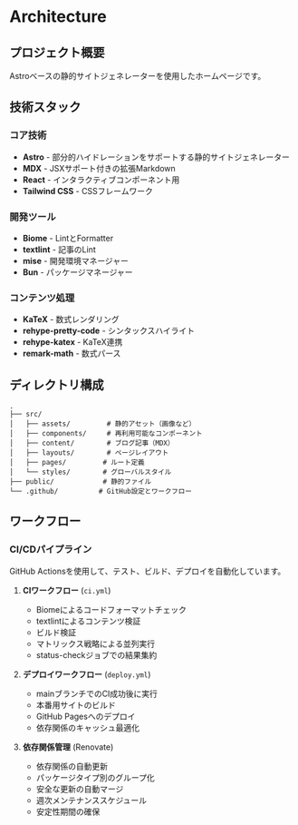 # Architecture

## プロジェクト概要

Astroベースの静的サイトジェネレーターを使用したホームページです。

## 技術スタック

### コア技術

- **Astro** - 部分的ハイドレーションをサポートする静的サイトジェネレーター
- **MDX** - JSXサポート付きの拡張Markdown
- **React** - インタラクティブコンポーネント用
- **Tailwind CSS** - CSSフレームワーク

### 開発ツール

- **Biome** - LintとFormatter
- **textlint** - 記事のLint
- **mise** - 開発環境マネージャー
- **Bun** - パッケージマネージャー

### コンテンツ処理

- **KaTeX** - 数式レンダリング
- **rehype-pretty-code** - シンタックスハイライト
- **rehype-katex** - KaTeX連携
- **remark-math** - 数式パース

## ディレクトリ構成

```text
.
├── src/
│   ├── assets/         # 静的アセット（画像など）
│   ├── components/     # 再利用可能なコンポーネント
│   ├── content/        # ブログ記事（MDX）
│   ├── layouts/        # ページレイアウト
│   ├── pages/         # ルート定義
│   └── styles/        # グローバルスタイル
├── public/            # 静的ファイル
└── .github/          # GitHub設定とワークフロー
```

## ワークフロー

### CI/CDパイプライン

GitHub Actionsを使用して、テスト、ビルド、デプロイを自動化しています。

1. **CIワークフロー** (`ci.yml`)
   - Biomeによるコードフォーマットチェック
   - textlintによるコンテンツ検証
   - ビルド検証
   - マトリックス戦略による並列実行
   - status-checkジョブでの結果集約

2. **デプロイワークフロー** (`deploy.yml`)
   - mainブランチでのCI成功後に実行
   - 本番用サイトのビルド
   - GitHub Pagesへのデプロイ
   - 依存関係のキャッシュ最適化

3. **依存関係管理** (Renovate)
   - 依存関係の自動更新
   - パッケージタイプ別のグループ化
   - 安全な更新の自動マージ
   - 週次メンテナンススケジュール
   - 安定性期間の確保
